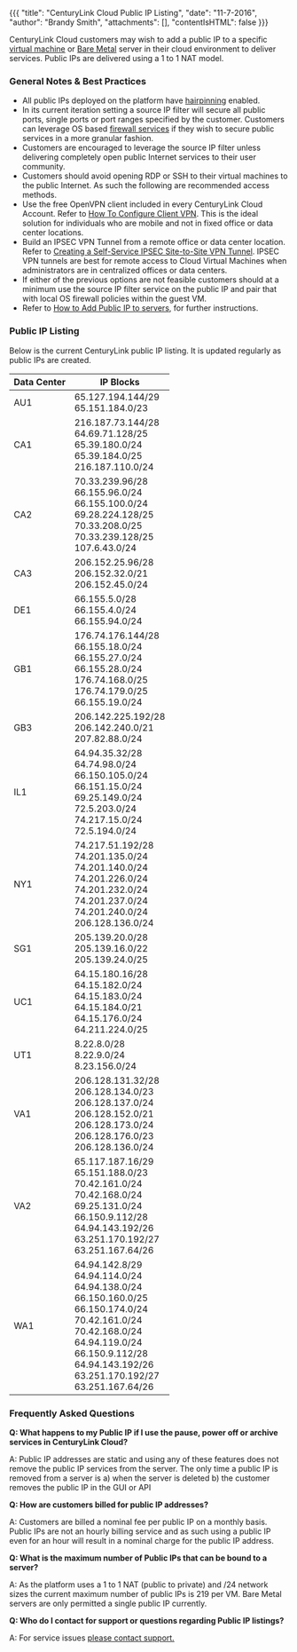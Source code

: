 {{{ "title": "CenturyLink Cloud Public IP Listing",
"date": "11-7-2016",
"author": "Brandy Smith",
"attachments": [],
"contentIsHTML": false
}}}


CenturyLink Cloud customers may wish to add a public IP to a specific [virtual machine](//www.ctl.io/servers/) or [Bare Metal](//www.ctl.io/bare-metal/) server in their cloud environment to deliver services. Public IPs are delivered using a 1 to 1 NAT model.

### General Notes & Best Practices

* All public IPs deployed on the platform have [hairpinning](../Network/hairpin-nats.md) enabled.
* In its current iteration setting a source IP filter will secure all public ports, single ports or port ranges specified by the customer. Customers can leverage OS based [firewall services](//www.ctl.io/cloud-firewall/) if they wish to secure public services in a more granular fashion.
* Customers are encouraged to leverage the source IP filter unless delivering completely open public Internet services to their user community.
* Customers should avoid opening RDP or SSH to their virtual machines to the public Internet. As such the following are recommended access methods.
 * Use the free OpenVPN client included in every CenturyLink Cloud Account. Refer to [How To Configure Client VPN](../Network/how-to-configure-client-vpn.md). This is the ideal solution for individuals who are mobile and not in fixed office or data center locations.
 * Build an IPSEC VPN Tunnel from a remote office or data center location. Refer to [Creating a Self-Service IPSEC Site-to-Site VPN Tunnel](../Network/creating-a-self-service-ipsec-site-to-site-vpn-tunnel.md). IPSEC VPN tunnels are best for remote access to Cloud Virtual Machines when administrators are in centralized offices or data centers.
 * If either of the previous options are not feasible customers should at a minimum use the source IP filter service on the public IP and pair that with local OS firewall policies within the guest VM.
 * Refer to [How to Add Public IP to servers](../Network/how-to-add-public-ip-to-virtual-machine.md), for further instructions.

### Public IP Listing

Below is the current CenturyLink public IP listing. It is updated regularly as public IPs are created.

**Data Center**|**IP Blocks**
---------------|----------
AU1|65.127.194.144/29<br>65.151.184.0/23
CA1|216.187.73.144/28<br>64.69.71.128/25<br>65.39.180.0/24<br>65.39.184.0/25<br>216.187.110.0/24
CA2|70.33.239.96/28<br>66.155.96.0/24<br>66.155.100.0/24<br>69.28.224.128/25<br>70.33.208.0/25<br>70.33.239.128/25<br>107.6.43.0/24
CA3|206.152.25.96/28<br>206.152.32.0/21<br>206.152.45.0/24
DE1|66.155.5.0/28<br>66.155.4.0/24<br>66.155.94.0/24
GB1|176.74.176.144/28<br>66.155.18.0/24<br>66.155.27.0/24<br>66.155.28.0/24<br>176.74.168.0/25<br>176.74.179.0/25<br>66.155.19.0/24
GB3|206.142.225.192/28<br>206.142.240.0/21<br>207.82.88.0/24
IL1|64.94.35.32/28<br>64.74.98.0/24<br>66.150.105.0/24<br>66.151.15.0/24<br>69.25.149.0/24<br>72.5.203.0/24<br>74.217.15.0/24<br>72.5.194.0/24
NY1|74.217.51.192/28<br>74.201.135.0/24<br>74.201.140.0/24<br>74.201.226.0/24<br>74.201.232.0/24<br>74.201.237.0/24<br>74.201.240.0/24<br>206.128.136.0/24
SG1|205.139.20.0/28<br>205.139.16.0/22<br>205.139.24.0/25
UC1|64.15.180.16/28<br>64.15.182.0/24<br>64.15.183.0/24<br>64.15.184.0/21<br>64.15.176.0/24<br>64.211.224.0/25
UT1|8.22.8.0/28<br>8.22.9.0/24<br>8.23.156.0/24
VA1|206.128.131.32/28<br>206.128.134.0/23<br>206.128.137.0/24<br>206.128.152.0/21<br>206.128.173.0/24<br>206.128.176.0/23<br>206.128.136.0/24
VA2|65.117.187.16/29<br>65.151.188.0/23<br>70.42.161.0/24<br>70.42.168.0/24<br>69.25.131.0/24<br>66.150.9.112/28<br>64.94.143.192/26<br>63.251.170.192/27<br>63.251.167.64/26
WA1|64.94.142.8/29<br>64.94.114.0/24<br>64.94.138.0/24<br>66.150.160.0/25<br>66.150.174.0/24<br>70.42.161.0/24<br>70.42.168.0/24<br>64.94.119.0/24<br>66.150.9.112/28<br>64.94.143.192/26<br>63.251.170.192/27<br>63.251.167.64/26

### Frequently Asked Questions

**Q: What happens to my Public IP if I use the pause, power off or archive services in CenturyLink Cloud?**

A: Public IP addresses are static and using any of these features does not remove the public IP services from the server. The only time a public IP is removed from a server is a) when the server is deleted b) the customer removes the public IP in the GUI or API

**Q: How are customers billed for public IP addresses?**

A: Customers are billed a nominal fee per public IP on a monthly basis. Public IPs are not an hourly billing service and as such using a public IP even for an hour will result in a nominal charge for the public IP address.

**Q: What is the maximum number of Public IPs that can be bound to a server?**

A: As the platform uses a 1 to 1 NAT (public to private) and /24 network sizes the current maximum number of public IPs is 219 per VM. Bare Metal servers are only permitted a single public IP currently.

**Q: Who do I contact for support or questions regarding Public IP listings?**

A: For service issues [please contact support.](../Support/how-do-i-report-a-support-issue.md)
